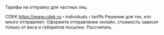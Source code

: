 Тарифы на отправку для частных лиц

CDEK
https://www.cdek.ru › individuals › tariffs
Решение для тех, кто много отправляет. Оформите отправление онлайн, стоимость зависит только от веса и габаритов посылки. Рассчитать.

